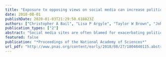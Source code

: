 ```yaml
---
title: "Exposure to opposing views on social media can increase political polarization"
date: 2018-08-01
publishDate: 2020-01-03T21:29:50.618823Z
authors: ["Christopher A Bail", "Lisa P Argyle", "Taylor W Brown", "John P Bumpus", "Haohan Chen", "M B Fallin Hunzaker", "Jaemin Lee", "Marcus Mann", "Friedolin Merhout", "Alexander Volfovsky"]
publication_types: ["2"]
abstract: "Social media sites are often blamed for exacerbating political polarization by creating “echo chambers” that prevent people from being exposed to information that contradicts their preexisting beliefs. We conducted a field experiment that offered a large group of Democrats and Republicans financial compensation to follow bots that retweeted messages by elected officials and opinion leaders with opposing political views. Republican participants expressed substantially more conservative views after following a liberal Twitter bot, whereas Democrats' attitudes became slightly more liberal after following a conservative Twitter bot—although this effect was not statistically significant. Despite several limitations, this study has important implications for the emerging field of computational social science and ongoing efforts to reduce political polarization online.There is mounting concern that social media sites contribute to political polarization by creating “echo chambers” that insulate people from opposing views about current events. We surveyed a large sample of Democrats and Republicans who visit Twitter at least three times each week about a range of social policy issues. One week later, we randomly assigned respondents to a treatment condition in which they were offered financial incentives to follow a Twitter bot for 1 month that exposed them to messages from those with opposing political ideologies (e.g., elected officials, opinion leaders, media organizations, and nonprofit groups). Respondents were resurveyed at the end of the month to measure the effect of this treatment, and at regular intervals throughout the study period to monitor treatment compliance. We find that Republicans who followed a liberal Twitter bot became substantially more conservative posttreatment. Democrats exhibited slight increases in liberal attitudes after following a conservative Twitter bot, although these effects are not statistically significant. Notwithstanding important limitations of our study, these findings have significant implications for the interdisciplinary literature on political polarization and the emerging field of computational social science."
featured: false
publication: "*Proceedings of the National Academy of Sciences*"
url_pdf: "http://www.pnas.org/content/early/2018/08/27/1804840115.abstract"
---
```


